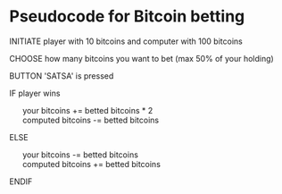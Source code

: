 # Pseudocode for Bitcoin betting

INITIATE player with 10 bitcoins and computer with 100 bitcoins

CHOOSE how many bitcoins you want to bet (max 50% of your holding)

BUTTON 'SATSA' is pressed

IF player wins

&nbsp;&nbsp;&nbsp;&nbsp;&nbsp;&nbsp;your bitcoins += betted bitcoins * 2\
&nbsp;&nbsp;&nbsp;&nbsp;&nbsp;&nbsp;computed bitcoins -= betted bitcoins

ELSE

&nbsp;&nbsp;&nbsp;&nbsp;&nbsp;&nbsp;your bitcoins -= betted bitcoins\
&nbsp;&nbsp;&nbsp;&nbsp;&nbsp;&nbsp;computed bitcoins += betted bitcoins

ENDIF
